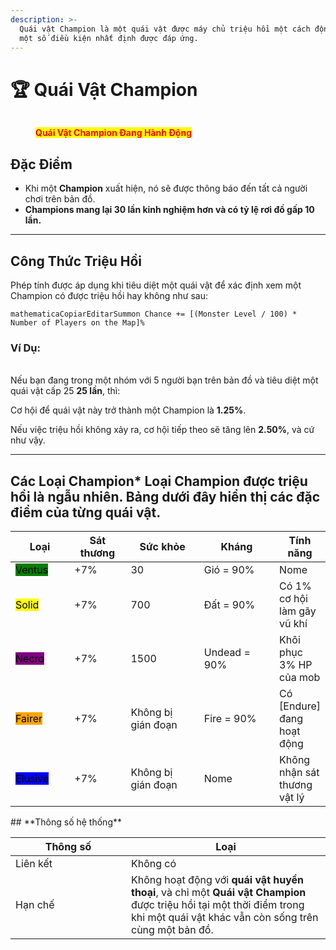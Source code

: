 ```yaml
---
description: >-
  Quái vật Champion là một quái vật được máy chủ triệu hồi một cách động sau khi
  một số điều kiện nhất định được đáp ứng.
---
```


# 🏆 Quái Vật Champion

<figure><img src="../.gitbook/assets/mmmm.gif" alt=""><figcaption><p><mark style="color:red;"><strong>Quái Vật Champion Đang Hành Động</strong></mark></p></figcaption></figure>

## **Đặc Điểm**

* Khi một **Champion** xuất hiện, nó sẽ được thông báo đến tất cả người chơi trên bản đồ.
* **Champions mang lại 30 lần kinh nghiệm hơn và có tỷ lệ rơi đồ gấp 10 lần.**

***

## **Công Thức Triệu Hồi**

Phép tính được áp dụng khi tiêu diệt một quái vật để xác định xem một Champion có được triệu hồi hay không như sau:

```
mathematicaCopiarEditarSummon Chance += [(Monster Level / 100) * Number of Players on the Map]%
```

### **Ví Dụ:**

\
Nếu bạn đang trong một nhóm với 5 người bạn trên bản đồ và tiêu diệt một quái vật cấp 25 **25 lần**, thì:

Cơ hội để quái vật này trở thành một Champion là **1.25%**.

Nếu việc triệu hồi không xảy ra, cơ hội tiếp theo sẽ tăng lên **2.50%**, và cứ như vậy.

***

## **Các Loại Champion*** Loại Champion được triệu hồi là ngẫu nhiên. Bảng dưới đây hiển thị các đặc điểm của từng quái vật.

<table><thead><tr><th width="102">Loại</th><th width="92">Sát thương</th><th width="151">Sức khỏe</th><th width="147">Kháng</th><th>Tính năng</th></tr></thead><tbody><tr><td><mark style="background-color:green;">Ventus</mark></td><td>+7%</td><td>30</td><td>Gió = 90%</td><td>Nome</td></tr><tr><td><mark style="background-color:yellow;">Solid</mark></td><td>+7%</td><td>700</td><td>Đất = 90%</td><td>Có 1% cơ hội làm gãy vũ khí</td></tr><tr><td><mark style="background-color:purple;">Necro</mark></td><td>+7%</td><td>1500</td><td>Undead = 90%</td><td>Khôi phục 3% HP của mob</td></tr><tr><td><mark style="background-color:orange;">Fairer</mark></td><td>+7%</td><td>Không bị gián đoạn</td><td>Fire = 90%</td><td>Có [Endure] đang hoạt động</td></tr><tr><td><mark style="background-color:blue;">Elusive</mark></td><td>+7%</td><td>Không bị gián đoạn</td><td>Nome</td><td>Không nhận sát thương vật lý</td></tr></tbody></table>## **Thông số hệ thống**

<table><thead><tr><th width="169">Thông số</th><th>Loại</th></tr></thead><tbody><tr><td>Liên kết</td><td>Không có</td></tr><tr><td>Hạn chế</td><td>Không hoạt động với <strong>quái vật huyền thoại</strong>, và chỉ một <strong>Quái vật Champion</strong> được triệu hồi tại một thời điểm trong khi một quái vật khác vẫn còn sống trên cùng một bản đồ.</td></tr></tbody></table>
